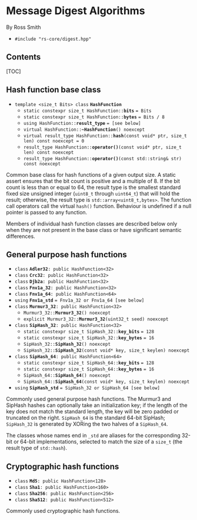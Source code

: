 # Message Digest Algorithms #

By Ross Smith

* `#include "rs-core/digest.hpp"`

## Contents ##

[TOC]

## Hash function base class ##

* `template <size_t Bits> class` **`HashFunction`**
    * `static constexpr size_t HashFunction::`**`bits`** `= Bits`
    * `static constexpr size_t HashFunction::`**`bytes`** `= Bits / 8`
    * `using HashFunction::`**`result_type`** `= [see below]`
    * `virtual HashFunction::`**`~HashFunction`**`() noexcept`
    * `virtual result_type HashFunction::`**`hash`**`(const void* ptr, size_t len) const noexcept = 0`
    * `result_type HashFunction::`**`operator()`**`(const void* ptr, size_t len) const noexcept`
    * `result_type HashFunction::`**`operator()`**`(const std::string& str) const noexcept`

Common base class for hash functions of a given output size. A static assert
ensures that the bit count is positive and a multiple of 8. If the bit count
is less than or equal to 64, the result type is the smallest standard fixed
size unsigned integer (`uint8_t` through `uint64_t`) that will hold the
result; otherwise, the result type is `std::array<uint8_t,bytes>`. The
function call operators call the virtual `hash()` function. Behaviour is
undefined if a null pointer is passed to any function.

Members of individual hash function classes are described below only when they
are not present in the base class or have significant semantic differences.

## General purpose hash functions ##

* `class` **`Adler32`**`: public HashFunction<32>`
* `class` **`Crc32`**`: public HashFunction<32>`
* `class` **`Djb2a`**`: public HashFunction<32>`
* `class` **`Fnv1a_32`**`: public HashFunction<32>`
* `class` **`Fnv1a_64`**`: public HashFunction<64>`
* `using` **`Fnv1a_std`** `= Fnv1a_32 or Fnv1a_64 [see below]`
* `class` **`Murmur3_32`**`: public HashFunction<32>`
    * `Murmur3_32::`**`Murmur3_32`**`() noexcept`
    * `explicit Murmur3_32::`**`Murmur3_32`**`(uint32_t seed) noexcept`
* `class` **`SipHash_32`**`: public HashFunction<32>`
    * `static constexpr size_t SipHash_32::`**`key_bits`** `= 128`
    * `static constexpr size_t SipHash_32::`**`key_bytes`** `= 16`
    * `SipHash_32::`**`SipHash_32`**`() noexcept`
    * `SipHash_32::`**`SipHash_32`**`(const void* key, size_t keylen) noexcept`
* `class` **`SipHash_64`**`: public HashFunction<64>`
    * `static constexpr size_t SipHash_64::`**`key_bits`** `= 128`
    * `static constexpr size_t SipHash_64::`**`key_bytes`** `= 16`
    * `SipHash_64::`**`SipHash_64`**`() noexcept`
    * `SipHash_64::`**`SipHash_64`**`(const void* key, size_t keylen) noexcept`
* `using` **`SipHash_std`** `= SipHash_32 or SipHash_64 [see below]`

Commonly used general purpose hash functions. The Murmur3 and SipHash hashes
can optionally take an initialization key; if the length of the key does not
match the standard length, the key will be zero padded or truncated on the
right. `SipHash_64` is the standard 64-bit SipHash; `SipHash_32` is generated
by XORing the two halves of a `SipHash_64`.

The classes whose names end in `_std` are aliases for the corresponding 32-bit
or 64-bit implementations, selected to match the size of a `size_t` (the
result type of `std::hash`).

## Cryptographic hash functions ##

* `class` **`Md5`**`: public HashFunction<128>`
* `class` **`Sha1`**`: public HashFunction<160>`
* `class` **`Sha256`**`: public HashFunction<256>`
* `class` **`Sha512`**`: public HashFunction<512>`

Commonly used cryptographic hash functions.
